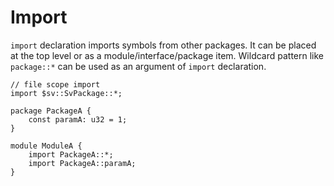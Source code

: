 # Import

`import` declaration imports symbols from other packages.
It can be placed at the top level or as a module/interface/package item.
Wildcard pattern like `package::*` can be used as an argument of `import` declaration.

```veryl,playground
// file scope import
import $sv::SvPackage::*;

package PackageA {
    const paramA: u32 = 1;
}

module ModuleA {
    import PackageA::*;
    import PackageA::paramA;
}
```
